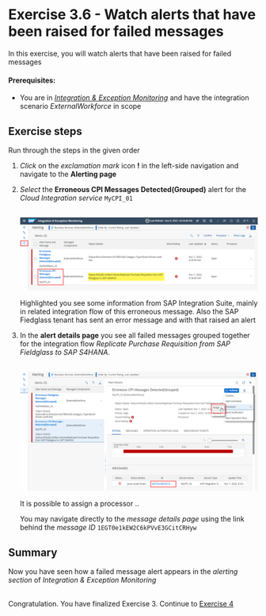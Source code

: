 # Exercise 3.6 - Watch alerts that have been raised for failed messages

In this exercise, you will watch alerts that have been raised for failed messages

#### Prerequisites:

- You are in [*Integration & Exception Monitoring*](https://teched22-cloudalm-003.eu10.alm.cloud.sap/shell/run?sap-ui-app-id=com.sap.crun.imapp.ui#/Home) and have the integration scenario *ExternalWorkforce* in scope

## Exercise steps

Run through the steps in the given order

1. *Click* on the *exclamation mark* icon **!** in the left-side navigation and navigate to the **Alerting page**

2. *Select* the **Erroneous CPI Messages Detected(Grouped)** alert for the *Cloud Integration service* `MyCPI_01`

    <br>![](/exercises/ex3/images/IMWorkforceAlertingFailedMessage.png)
    
    Highlighted you see some information from SAP Integration Suite, mainly in related integration flow of this erroneous message. Also the SAP Fiedglass tenant has sent an error message and with that raised an alert 

2. In the **alert details page** you see all failed messages grouped together for the integration flow *Replicate Purchase Requisition from SAP Fieldglass to SAP S4HANA*.

    <br>![](/exercises/ex3/images/IMWorkforceAlertingFailedMessageDetails.png)

    It is possible to assign a processor ..

    You may navigate directly to the *message details page* using the link behind the *message ID* `1EGT0e1kEW2C6kPVvE3GCitCRHyw`
    
## Summary

Now you have seen how a failed message alert appears in the *alerting section* of *Integration & Exception Monitoring*

<br>Congratulation. You have finalized Exercise 3. Continue to [Exercise 4](/exercises/ex4/)
